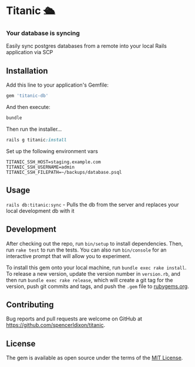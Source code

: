 # Titanic 🛳
### Your database is syncing

Easily sync postgres databases from a remote into your local Rails application via SCP

## Installation

Add this line to your application's Gemfile:

```ruby
gem 'titanic-db'
```

And then execute:

```ruby
bundle
```

Then run the installer...

```ruby
rails g titanic:install
```

Set up the following environment vars

```
TITANIC_SSH_HOST=staging.example.com
TITANIC_SSH_USERNAME=admin
TITANIC_SSH_FILEPATH=~/backups/database.psql
```

## Usage

`rails db:titanic:sync` - Pulls the db from the server and replaces your local development db with it

## Development

After checking out the repo, run `bin/setup` to install dependencies. Then, run `rake test` to run the tests. You can also run `bin/console` for an interactive prompt that will allow you to experiment.

To install this gem onto your local machine, run `bundle exec rake install`. To release a new version, update the version number in `version.rb`, and then run `bundle exec rake release`, which will create a git tag for the version, push git commits and tags, and push the `.gem` file to [rubygems.org](https://rubygems.org).

## Contributing

Bug reports and pull requests are welcome on GitHub at https://github.com/spencerldixon/titanic.


## License

The gem is available as open source under the terms of the [MIT License](http://opensource.org/licenses/MIT).

